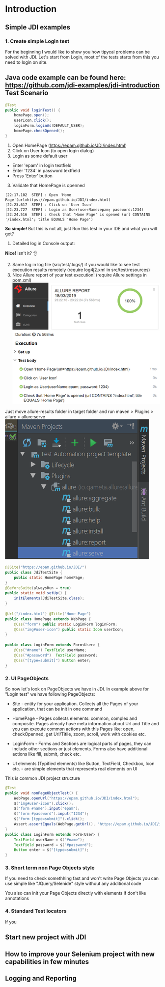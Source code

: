 # Introduction
## Simple JDI examples
### 1. Create simple Login test
For the beginning I would like to show you how tipycal problems can be solved with JDI. Let's start from Login, most of the tests starts from this you need to login on site.

Java code example can be found here: https://github.com/jdi-examples/jdi-introduction
Test Scenario
------

```java 
@Test
public void loginTest() {
    homePage.open();
    userIcon.click();
    loginForm.loginAs(DEFAULT_USER);
    homePage.checkOpened();
}
```
1. Open HomePage (https://epam.github.io/JDI/index.html)
2. Click on User Icon (to open login dialog)
2. Login as some default user
* Enter 'epam' in login textfield
* Enter '1234' in password textfield
* Press 'Enter' button
3. Validate that HomePage is openned

```
[22:17.102  STEP] : Open 'Home Page'(url=https://epam.github.io/JDI/index.html)
[22:23.617  STEP] : Click on 'User Icon'
[22:23.727  STEP] : Login as User(userName:epam; password:1234)
[22:24.516  STEP] : Check that 'Home Page' is opened (url CONTAINS '/index.html'; title EQUALS 'Home Page')
```
**So simple!**
But this is not all, just Run this test in your IDE and what you will get?
1. Detailed log in Console output:

**Nice!** Isn't it? :ok_hand:

2. Same log in log file (src/test/.logs/) if you would like to see test execution results remotely (require log4j2.xml in src/test/resources)
3. Nice Allure report of your test execution! (require Allure settings in pom.xml)
![Allure Report](../images/intro/allure-report.png)
![Allure Log](../images/intro/allure-report-log.png)

Just move allure-results folder in target folder and run maven > Plugins > allure > allure:serve
![Allure Serve](../images/intro/allure-serve.png)

```java 
@JSite("https://epam.github.io/JDI/")
public class JdiTestSite {
    public static HomePage homePage;
}
@BeforeSuite(alwaysRun = true)
public static void setUp() {
    initElements(JdiTestSite.class);
}

@Url("/index.html") @Title("Home Page")
public class HomePage extends WebPage {
    @Css("form") public static LoginForm loginForm;
    @Css("img#user-icon") public static Icon userIcon;
}

public class LoginForm extends Form<User> {
    @Css("#name") TextField userName;
    @Css("#password")  TextField password;
    @Css("[type=submit]") Button enter;
}
```
### 2. UI PageObjects
So now let's look on PageObjects we have in JDI. In example above for "Login test" we have following PageObjects:
* Site - entity for your application. Collects all the Pages of your application, that can be init in one command

* HomePage - Pages collects elements: common, complex and composite. Pages already have meta information about Url and Title and you can execute common actions with this Pages like: open, checkOpenned, get Url/Titile, zoom, scroll, work with cookies etc.
* LoginForm - Forms and Sections are logical parts of pages, they can include other sections or just elements. Forms also have additional actions like fill, submit, check etc.
* UI elements (Typified elements) like Button, TextField, Checkbox, Icon etc. - are simple elements that represents real elements on UI

This is common JDI project structure

```java 
@Test
public void nonPageObjectTest() {
    WebPage.openUrl("https://epam.github.io/JDI/index.html");
    $("img#user-icon").click();
    $("form #name").input("epam");
    $("form #password").input("1234");
    $("form [type=submit]").click();
    Assert.assertEquals(WebPage.getUrl(), "https://epam.github.io/JDI/index.html");
}
public class LoginForm extends Form<User> {
    TextField userName = $("#name");
    TextField password = $("#password");
    Button enter = $("[type=submit]");
}
```
### 3. Short term non Page Objects style
If you need to check somethhing fast and won't write Page Objects you can use simple like "JQuery/Selenide" style without any additional code

You also can init your Page Objects directly with elements if don't like annotations

### 4. Standard Test locators
If you 


## Start new project with JDI
## How to improve your Selenium project with new capabilities in few minutes
## Logging and Reporting

